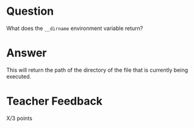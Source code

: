 # Question

What does the `__dirname` environment variable return? 

# Answer
This will return the path of the directory of the file that is currently being executed.
# Teacher Feedback

X/3 points